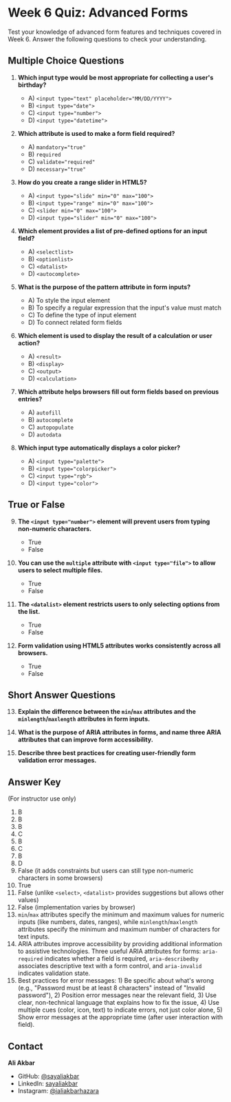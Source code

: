 # Week 6 Quiz: Advanced Forms

Test your knowledge of advanced form features and techniques covered in Week 6. Answer the following questions to check your understanding.

## Multiple Choice Questions

1. **Which input type would be most appropriate for collecting a user's birthday?**

   - A) `<input type="text" placeholder="MM/DD/YYYY">`
   - B) `<input type="date">`
   - C) `<input type="number">`
   - D) `<input type="datetime">`

2. **Which attribute is used to make a form field required?**

   - A) `mandatory="true"`
   - B) `required`
   - C) `validate="required"`
   - D) `necessary="true"`

3. **How do you create a range slider in HTML5?**

   - A) `<input type="slide" min="0" max="100">`
   - B) `<input type="range" min="0" max="100">`
   - C) `<slider min="0" max="100">`
   - D) `<input type="slider" min="0" max="100">`

4. **Which element provides a list of pre-defined options for an input field?**

   - A) `<selectlist>`
   - B) `<optionlist>`
   - C) `<datalist>`
   - D) `<autocomplete>`

5. **What is the purpose of the pattern attribute in form inputs?**

   - A) To style the input element
   - B) To specify a regular expression that the input's value must match
   - C) To define the type of input element
   - D) To connect related form fields

6. **Which element is used to display the result of a calculation or user action?**

   - A) `<result>`
   - B) `<display>`
   - C) `<output>`
   - D) `<calculation>`

7. **Which attribute helps browsers fill out form fields based on previous entries?**

   - A) `autofill`
   - B) `autocomplete`
   - C) `autopopulate`
   - D) `autodata`

8. **Which input type automatically displays a color picker?**
   - A) `<input type="palette">`
   - B) `<input type="colorpicker">`
   - C) `<input type="rgb">`
   - D) `<input type="color">`

## True or False

9. **The `<input type="number">` element will prevent users from typing non-numeric characters.**

   - True
   - False

10. **You can use the `multiple` attribute with `<input type="file">` to allow users to select multiple files.**

    - True
    - False

11. **The `<datalist>` element restricts users to only selecting options from the list.**

    - True
    - False

12. **Form validation using HTML5 attributes works consistently across all browsers.**
    - True
    - False

## Short Answer Questions

13. **Explain the difference between the `min`/`max` attributes and the `minlength`/`maxlength` attributes in form inputs.**

14. **What is the purpose of ARIA attributes in forms, and name three ARIA attributes that can improve form accessibility.**

15. **Describe three best practices for creating user-friendly form validation error messages.**

## Answer Key

(For instructor use only)

1. B
2. B
3. B
4. C
5. B
6. C
7. B
8. D
9. False (it adds constraints but users can still type non-numeric characters in some browsers)
10. True
11. False (unlike `<select>`, `<datalist>` provides suggestions but allows other values)
12. False (implementation varies by browser)
13. `min`/`max` attributes specify the minimum and maximum values for numeric inputs (like numbers, dates, ranges), while `minlength`/`maxlength` attributes specify the minimum and maximum number of characters for text inputs.
14. ARIA attributes improve accessibility by providing additional information to assistive technologies. Three useful ARIA attributes for forms: `aria-required` indicates whether a field is required, `aria-describedby` associates descriptive text with a form control, and `aria-invalid` indicates validation state.
15. Best practices for error messages: 1) Be specific about what's wrong (e.g., "Password must be at least 8 characters" instead of "Invalid password"), 2) Position error messages near the relevant field, 3) Use clear, non-technical language that explains how to fix the issue, 4) Use multiple cues (color, icon, text) to indicate errors, not just color alone, 5) Show error messages at the appropriate time (after user interaction with field).

## Contact

**Ali Akbar**

- GitHub: [@sayaliakbar](https://github.com/sayaliakbar)
- LinkedIn: [sayaliakbar](https://linkedin.com/in/sayaliakbar)
- Instagram: [@ialiakbarhazara](https://instagram.com/ialiakbarhazara)
